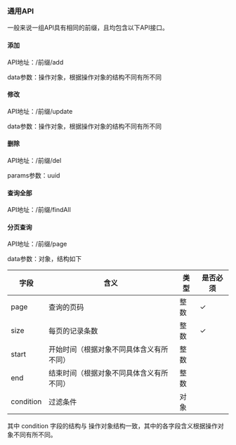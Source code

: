 ### 通用API

一般来说一组API具有相同的前缀，且均包含以下API接口。

#### 添加

API地址：/前缀/add

data参数：操作对象，根据操作对象的结构不同有所不同

#### 修改

API地址：/前缀/update

data参数：操作对象，根据操作对象的结构不同有所不同

#### 删除

API地址：/前缀/del

params参数：uuid

#### 查询全部

API地址：/前缀/findAll

#### 分页查询

API地址：/前缀/page

data参数：对象，结构如下

| 字段      | 含义                                     | 类型 | 是否必须 |
| --------- | ---------------------------------------- | ---- | -------- |
| page      | 查询的页码                               | 整数 | ✓        |
| size      | 每页的记录条数                           | 整数 | ✓        |
| start     | 开始时间（根据对象不同具体含义有所不同） | 整数 |          |
| end       | 结束时间（根据对象不同具体含义有所不同） | 整数 |          |
| condition | 过滤条件                                 | 对象 |          |

其中 condition 字段的结构与 操作对象结构一致，其中的各字段含义根据操作对象不同有所不同。